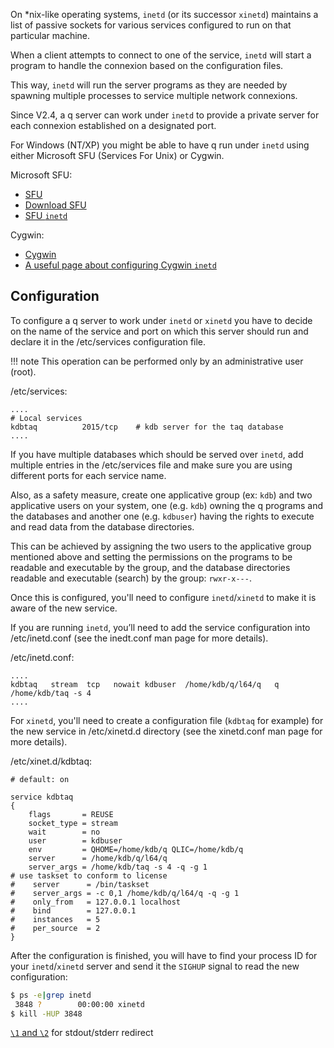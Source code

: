 On *nix-like operating systems, `inetd` (or its successor `xinetd`) maintains a list of passive sockets for various services configured to run on that particular machine.

When a client attempts to connect to one of the service, `inetd` will start a program to handle the connexion based on the configuration files.

This way, `inetd` will run the server programs as they are needed by spawning multiple processes to service multiple network connexions.

Since V2.4, a q server can work under `inetd` to provide a private server for each connexion established on a designated port.

For Windows (NT/XP) you might be able to have q run under `inetd` using either Microsoft SFU (Services For Unix) or Cygwin.

Microsoft SFU:

- [SFU](http://www.microsoft.com/windowsserver/unix/default.mspx)
- [Download SFU](http://www.microsoft.com/downloads/details.aspx?familyid=896C9688-601B-44F1-81A4-02878FF11778&displaylang=en)
- [SFU `inetd`](http://www.microsoft.com/technet/interopmigration/unix/sfu/intdrutil.mspx)

Cygwin:

- [Cygwin](http://www.cygwin.com/)
- [A useful page about configuring Cygwin `inetd`](http://www.amanda.org/docs/howto-cygwin.html)


## Configuration

To configure a q server to work under `inetd` or `xinetd` you have to decide on the name of the service and port on which this server should run and declare it in the /etc/services configuration file.

!!! note
    This operation can be performed only by an administrative user (root).

/etc/services:
```
....
# Local services
kdbtaq          2015/tcp    # kdb server for the taq database
....
```
If you have multiple databases which should be served over `inetd`, add multiple entries in the /etc/services file and make sure you are using different ports for each service name.

Also, as a safety measure, create one applicative group (ex: `kdb`) and two applicative users on your system, one (e.g. `kdb`) owning the q programs and the databases and another one (e.g. `kdbuser`) having the rights to execute and read data from the database directories.

This can be achieved by assigning the two users to the applicative group mentioned above and setting the permissions on the programs to be readable and executable by the group, and the database directories readable and executable (search) by the group: `rwxr-x---`.

Once this is configured, you'll need to configure `inetd`/`xinetd` to make it is aware of the new service.

If you are running `inetd`, you’ll need to add the service configuration into /etc/inetd.conf (see the inedt.conf man page for more details).

/etc/inetd.conf:
```
....
kdbtaq   stream  tcp   nowait kdbuser  /home/kdb/q/l64/q   q /home/kdb/taq -s 4
....
```
For `xinetd`, you'll need to create a configuration file (`kdbtaq` for example) for the new service in /etc/xinetd.d directory (see the  xinetd.conf man page for more details).

/etc/xinet.d/kdbtaq:
```
# default: on

service kdbtaq
{
    flags       = REUSE
    socket_type = stream
    wait        = no
    user        = kdbuser
    env         = QHOME=/home/kdb/q QLIC=/home/kdb/q
    server      = /home/kdb/q/l64/q
    server_args = /home/kdb/taq -s 4 -q -g 1
# use taskset to conform to license
#    server      = /bin/taskset
#    server_args = -c 0,1 /home/kdb/q/l64/q -q -g 1
#    only_from   = 127.0.0.1 localhost
#    bind        = 127.0.0.1
#    instances   = 5
#    per_source  = 2
}
```
After the configuration is finished, you will have to find your process ID for your `inetd`/`xinetd` server and send it the `SIGHUP` signal to read the new configuration:
```bash
$ ps -e|grep inetd
 3848 ?        00:00:00 xinetd
$ kill -HUP 3848
```

<i class="far fa-hand-point-right"></i> [`\1` and `\2`](/basics/syscmds/#1-2-redirect) for stdout/stderr redirect
